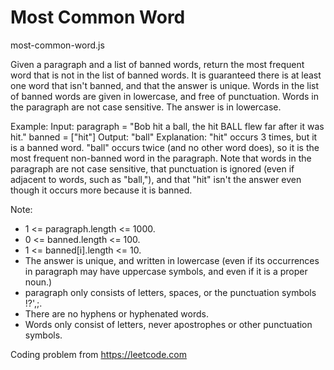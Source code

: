 # Most Common Word
most-common-word.js

Given a paragraph and a list of banned words, return the most frequent word that is not in the list of banned words.  It is guaranteed there is at least one word that isn't banned, and that the answer is unique.
Words in the list of banned words are given in lowercase, and free of punctuation.  Words in the paragraph are not case sensitive.  The answer is in lowercase.
 
Example:
Input:  paragraph = "Bob hit a ball, the hit BALL flew far after it was hit." banned = ["hit"] Output: "ball" Explanation:  "hit" occurs 3 times, but it is a banned word. "ball" occurs twice (and no other word does), so it is the most frequent non-banned word in the paragraph.  Note that words in the paragraph are not case sensitive, that punctuation is ignored (even if adjacent to words, such as "ball,"),  and that "hit" isn't the answer even though it occurs more because it is banned. 
 
Note:

-	1 <= paragraph.length <= 1000.
-	0 <= banned.length <= 100.
-	1 <= banned[i].length <= 10.
-	The answer is unique, and written in lowercase (even if its occurrences in paragraph may have uppercase symbols, and even if it is a proper noun.)
-	paragraph only consists of letters, spaces, or the punctuation symbols !?',;.
-	There are no hyphens or hyphenated words.
-	Words only consist of letters, never apostrophes or other punctuation symbols.

Coding problem from https://leetcode.com 
